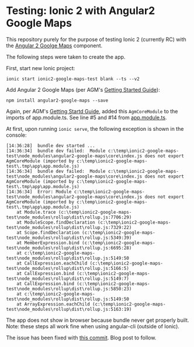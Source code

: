 # Testing: Ionic 2 with Angular2 Google Maps

This repository purely for the purpose of testing Ionic 2 (currently RC)
with the [Angular 2 Goolge Maps](https://angular-maps.com/) component. 

The following steps were taken to create the app.

First, start new Ionic project:

```shell
ionic start ionic2-google-maps-test blank --ts --v2
```

Add Angular 2 Google Maps (per AGM's [Getting Started Guide](https://angular-maps.com/docs/getting-started.html)):

```shell
npm install angular2-google-maps --save
```

Again, per AGM's [Getting Startd Guide](https://angular-maps.com/docs/getting-started.html#angular2-google-maps-setup), added 
this `AgmCoreModule` to the imports of app.module.ts. See line #5 and #14
from [app.module.ts](https://github.com/smichelotti/ionic2-google-maps-test/blob/master/src/app/app.module.ts).

At first, upon running `ionic serve`, the following exception is shown in the console:

```shell
[14:36:28]  bundle dev started ...
[14:36:34]  bundle dev failed:  Module c:\temp\ionic2-google-maps-test\node_modules\angular2-google-maps\core\index.js does not export AgmCoreModule (imported by c:\temp\ionic2-google-maps-test\.tmp\app\app.module.js)
[14:36:34]  bundle dev failed:  Module c:\temp\ionic2-google-maps-test\node_modules\angular2-google-maps\core\index.js does not export AgmCoreModule (imported by c:\temp\ionic2-google-maps-test\.tmp\app\app.module.js)
[14:36:34]  Error: Module c:\temp\ionic2-google-maps-test\node_modules\angular2-google-maps\core\index.js does not export AgmCoreModule (imported by c:\temp\ionic2-google-maps-test\.tmp\app\app.module.js)
    at Module.trace (c:\temp\ionic2-google-maps-test\node_modules\rollup\dist\rollup.js:7706:29)
    at ModuleScope.findDeclaration (c:\temp\ionic2-google-maps-test\node_modules\rollup\dist\rollup.js:7329:22)
    at Scope.findDeclaration (c:\temp\ionic2-google-maps-test\node_modules\rollup\dist\rollup.js:5349:39)
    at MemberExpression.bind (c:\temp\ionic2-google-maps-test\node_modules\rollup\dist\rollup.js:6695:28)
    at c:\temp\ionic2-google-maps-test\node_modules\rollup\dist\rollup.js:5149:50
    at CallExpression.eachChild (c:\temp\ionic2-google-maps-test\node_modules\rollup\dist\rollup.js:5166:5)
    at CallExpression.bind (c:\temp\ionic2-google-maps-test\node_modules\rollup\dist\rollup.js:5149:7)
    at CallExpression.bind (c:\temp\ionic2-google-maps-test\node_modules\rollup\dist\rollup.js:5850:23)
    at c:\temp\ionic2-google-maps-test\node_modules\rollup\dist\rollup.js:5149:50
    at ArrayExpression.eachChild (c:\temp\ionic2-google-maps-test\node_modules\rollup\dist\rollup.js:5163:19)
```

The app does not show in browser because bundle never get properly built. 
Note: these steps all work fine when using angular-cli (outside of Ionic).

The issue has been fixed with [this commit](https://github.com/smichelotti/ionic2-google-maps-test/commit/573dc4b4db348617a774c7143a9ac5821f518645). Blog post to follow.